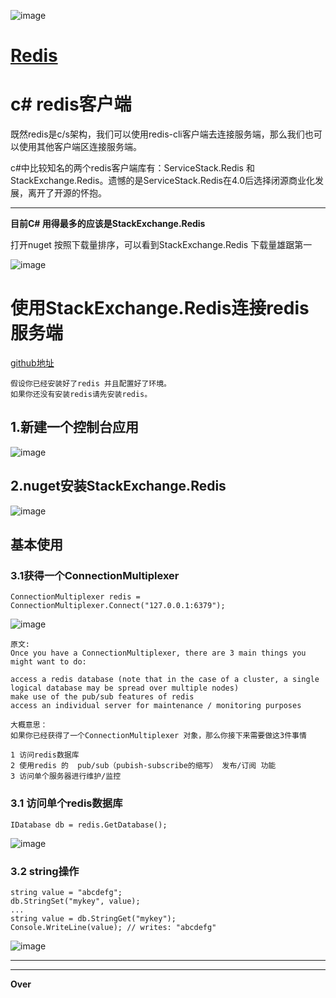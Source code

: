 ![image](https://redis.io/images/redis-white.png)

# [Redis](https://redis.io/)

# c# redis客户端

既然redis是c/s架构，我们可以使用redis-cli客户端去连接服务端，那么我们也可以使用其他客户端区连接服务端。

c#中比较知名的两个redis客户端库有：ServiceStack.Redis 和 StackExchange.Redis。遗憾的是ServiceStack.Redis在4.0后选择闭源商业化发展，离开了开源的怀抱。

---

**目前C# 用得最多的应该是StackExchange.Redis**

打开nuget 按照下载量排序，可以看到StackExchange.Redis 下载量雄踞第一

![image](https://ws1.sinaimg.cn/large/006aR3cagy1fh901trbcwj30p00f740v.jpg)

# 使用StackExchange.Redis连接redis服务端

[github地址](https://github.com/StackExchange/StackExchange.Redis/)

```
假设你已经安装好了redis 并且配置好了环境。
如果你还没有安装redis请先安装redis。
```


## 1.新建一个控制台应用
![image](https://ws1.sinaimg.cn/large/006aR3cagy1fh906oza7tj311f0hhdh3.jpg)

## 2.nuget安装StackExchange.Redis
![image](https://ws1.sinaimg.cn/large/006aR3cagy1fh907lzsxaj30p00f775s.jpg)

## 基本使用

### 3.1获得一个ConnectionMultiplexer 


```
ConnectionMultiplexer redis = ConnectionMultiplexer.Connect("127.0.0.1:6379");
```


![image](https://ws1.sinaimg.cn/large/006aR3cagy1fha4zqdu91j310t0g43zo.jpg)


```
原文:
Once you have a ConnectionMultiplexer, there are 3 main things you might want to do:

access a redis database (note that in the case of a cluster, a single logical database may be spread over multiple nodes)
make use of the pub/sub features of redis
access an individual server for maintenance / monitoring purposes

大概意思：
如果你已经获得了一个ConnectionMultiplexer 对象，那么你接下来需要做这3件事情

1 访问redis数据库
2 使用redis 的  pub/sub（pubish-subscribe的缩写） 发布/订阅 功能
3 访问单个服务器进行维护/监控
```

### 3.1 访问单个redis数据库


```
IDatabase db = redis.GetDatabase();

```
![image](https://ws1.sinaimg.cn/large/006aR3cagy1fha6c1de6bj311y0kqmzp.jpg)

### 3.2 string操作

```
string value = "abcdefg";
db.StringSet("mykey", value);
...
string value = db.StringGet("mykey");
Console.WriteLine(value); // writes: "abcdefg"

```

![image](https://ws1.sinaimg.cn/large/006aR3cagy1fha6f0c9fjj311y0jj40j.jpg)


---

---

**Over**